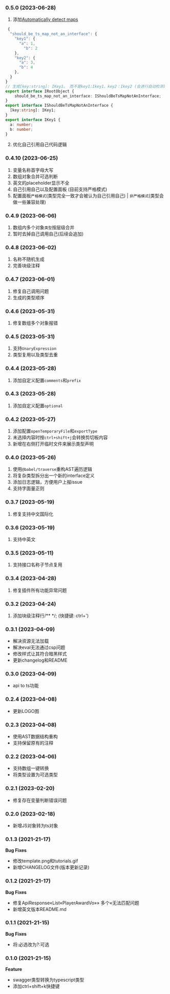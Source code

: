 ### 0.5.0 (2023-06-28)
1. 添加[Automatically detect maps](https://github.com/MariusAlch/vscode-json-to-ts/issues/14)
```ts
 {
  "should_be_ts_map_not_an_interface": {
    "key1": {
      "a": 1,
        "b": 2
    },
    "key2": {
      "a": 3,
      "b": 4
    },
  }
}
// 生成[key:string]: IKey1。 而不是key1:Ikey1、key2：Ikey2 (会进行自动检测)
export interface IRootObject {
    should_be_ts_map_not_an_interface: IShouldBeTsMapNotAnInterface;
}
export interface IShouldBeTsMapNotAnInterface {
  [key:string]: IKey1;
}
export interface IKey1 {
  a: number;
  b: number;
}
```
2. 优化自己引用自己代码逻辑

### 0.4.10 (2023-06-25)
1. 变量名称首字母大写
2. 数组对象合并可选判断
3. 英文的placeholder显示不全
4. 自己引用自己以及配置面板 (目前支持严格模式)
5. 配置面板`严格模式`(类型完全一致才会被认为自己引用自己) | `非严格模式`(类型会做一些兼容处理)

### 0.4.9 (2023-06-06)
1. 数组内多个对象`类型`按层级合并
2. 暂时去掉自己调用自己(后续会追加)

### 0.4.8 (2023-06-02)
1. 名称不随机生成
2. 完善块级注释

### 0.4.7 (2023-06-01)
1. 修复自己调用问题
2. 生成的类型顺序

### 0.4.6 (2023-05-31)
1. 修复数组多个对象报错

### 0.4.5 (2023-05-31)
1. 支持`UnaryExpression`
2. 类型复用以及类型去重

### 0.4.4 (2023-05-28)
1. 添加自定义配置`comments`和`prefix`

### 0.4.3 (2023-05-28)
1. 添加自定义配置`optional`

### 0.4.2 (2023-05-27)
1. 添加配置`openTemporaryFile`和`exportType`
2. 未选择内容时按`ctrl+shift+j`会转换剪切板内容
3. 新增在右侧打开临时文件来展示类型声明

### 0.4.0 (2023-05-26)
1. 使用`@babel/traverse`重构AST遍历逻辑
2. 将复杂类型拆分出一个新的interface定义
3. 添加日志逻辑，方便用户上报issue
4. 支持字面量正则

### 0.3.7 (2023-05-19)
1. 修复支持中文国际化

### 0.3.6 (2023-05-19)
1. 支持中英文

### 0.3.5 (2023-05-11)
1. 支持接口名称子节点复用

### 0.3.4 (2023-04-28)
1. 修复插件所有功能异常问题

### 0.3.2 (2023-04-24)
1. 添加块级注释行/** */; (快捷键: ctrl+')

### 0.3.1 (2023-04-09)
- 解决资源无法加载
- 解决eval无法通过csp问题
- 修改样式让其符合暗黑样式
- 更新changelog和README

### 0.3.0 (2023-04-09)
- api to ts功能

### 0.2.4 (2023-04-08)
- 更新LOGO图

### 0.2.3 (2023-04-08)
- 使用AST数据结构重构
- 支持保留原有的注释

### 0.2.2 (2023-04-06)
- 支持数组一键转换
- 将类型设置为可选类型

### 0.2.1 (2023-02-20)
- 修复存在变量判断错误问题

### 0.2.0 (2023-02-18)
- 新增JS对象转为ts对象

### 0.1.3 (2021-21-17)
**Bug Fixes**
- 修改template.png和tutorials.gif
- 新增CHANGELOG文件(版本更新记录)

### 0.1.2 (2021-21-17)
**Bug Fixes**
- 修复ApiResponse«List«PlayerAwardVo»» 多个«无法匹配问题
- 新增英文版本README.md

### 0.1.1  (2021-21-15)
**Bug Fixes**
- 将:必选改为?:可选

### 0.1.0 (2021-21-15)

**Feature**
- swagger类型转换为typescript类型
- 添加ctrl+shift+k快捷键
